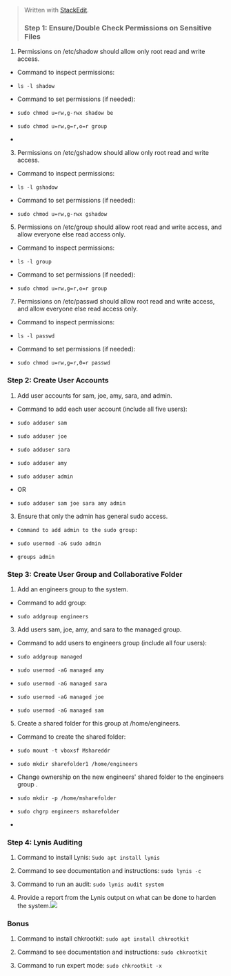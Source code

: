 ﻿


> Written with [StackEdit](https://stackedit.io/).
> ### Step 1: Ensure/Double Check Permissions on Sensitive Files

1.  Permissions on /etc/shadow should allow only root read and write access.
    

-   Command to inspect permissions:
    
-   `ls -l shadow`
    
-   Command to set permissions (if needed):
    
-   `sudo chmod u=rw,g-rwx shadow be`
    
-  `sudo chmod u=rw,g=r,o=r group`
        

-     
  
  3.  Permissions on /etc/gshadow should allow only root read and write access.
    

-   Command to inspect permissions:
    
-     ls -l gshadow

    
-   Command to set permissions (if needed):
    
-   `sudo chmod u=rw,g-rwx gshadow`
    

5.  Permissions on /etc/group should allow root read and write access, and allow everyone else read access only.
    

-   Command to inspect permissions:
    
-   `ls -l group`
    
-   Command to set permissions (if needed):
    
-   `sudo chmod u=rw,g=r,o=r group`
    

7.  Permissions on /etc/passwd should allow root read and write access, and allow everyone else read access only.
    

-   Command to inspect permissions:
    
-   `ls -l passwd`
    
-   Command to set permissions (if needed):
    
-   `sudo chmod u=rw,g=r,0=r passwd`
    

### Step 2: Create User Accounts

1.  Add user accounts for sam, joe, amy, sara, and admin.
    

-   Command to add each user account (include all five users):
    
-   `sudo adduser sam`
    
-   `sudo adduser joe`
    
-   `sudo adduser sara`
    
-   `sudo adduser amy`
    
-   `sudo adduser admin`
    
-   OR
    
-   `sudo adduser sam joe sara amy admin`
    

3.  Ensure that only the admin has general sudo access.
    

-   `Command to add admin to the sudo group:`
    
-   `sudo usermod -aG sudo admin`
    
-   `groups admin`
    

### Step 3: Create User Group and Collaborative Folder

1.  Add an engineers group to the system.
    

-   Command to add group:
    
-   `sudo addgroup engineers`
    

3.  Add users sam, joe, amy, and sara to the managed group.
    

-   Command to add users to engineers group (include all four users):
    
-   `sudo addgroup managed`
    
-   `sudo usermod -aG managed amy`
    
-   `sudo usermod -aG managed sara`
    
-   `sudo usermod -aG managed joe`
    
-   `sudo usermod -aG managed sam`
    

5.  Create a shared folder for this group at /home/engineers.
    

-   Command to create the shared folder:
    
-   `sudo mount -t vboxsf Mshareddr`
    
-   `sudo mkdir sharefolder1 /home/engineers`
    
-   Change ownership on the new engineers' shared folder to the engineers group .
- `sudo mkdir -p /home/msharefolder`
    
-   `sudo chgrp engineers msharefolder`
    
-     
    

  

### Step 4: Lynis Auditing

1.  Command to install Lynis: `Sudo apt install lynis`
    
2.  Command to see documentation and instructions: `sudo lynis -c`
    
3.  Command to run an audit: `sudo lynis audit system`
    
4.  Provide a report from the Lynis output on what can be done to harden the system.![](https://lh3.googleusercontent.com/KuX7PhNVzZjjbh0hUNRPN9QtVeD4382woKkIhnBzl74BfkRlKFi9quKKJG-mUy1586Uv715s0AcKdOECNojuksZnI5CM4c4xKID_bGU_-J27twkABU_p4VTxedxTH-lxYeL2FfMP=s0)
    

  

### Bonus

1.  Command to install chkrootkit: `sudo apt install chkrootkit`
    
2.  Command to see documentation and instructions: `sudo chkrootkit`
    
3.  Command to run expert mode: `sudo chkrootkit -x`
    

> 
